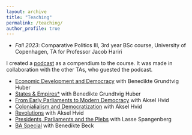 ```yaml
---
layout: archive
title: "Teaching"
permalink: /teaching/
author_profile: true
---
```


* *Fall 2023*: Comparative Politics III, 3rd year BSc course, University of Copenhagen, TA for Professor Jacob Hariri

I created a [podcast](http://medandreord.dk/maos-nye-podcast-det-akademiske-kvarter/) as a compendium to the course. It was made in collaboration with the other TAs, who guested the podcast.
* [Economic Development and Democracy](https://podcasts.apple.com/dk/podcast/%C3%B8konomisk-udvikling-demokrati/id1644873072?i=1000579321369) with Benedikte Grundtvig Huber
* [States & Empires*](https://podcasts.apple.com/dk/podcast/stater-imperier/id1644873072?i=1000579371705) with Benedikte Grundtvig Huber
* [From Early Parliaments to Modern Democracy](https://podcasts.apple.com/dk/podcast/fra-tidlige-parlamenter-til-moderne-demokratier/id1644873072?i=1000580560652) with Aksel Hvid
* [Colonialialism and Democratization](https://podcasts.apple.com/dk/podcast/koloniseringens-indflydelse-p%C3%A5-demokratisk-udvikling/id1644873072?i=1000581283897) with Aksel Hvid
* [Revolutions](https://podcasts.apple.com/dk/podcast/revolutioner/id1644873072?i=1000584411254) with Aksel Hvid
* [Presidents, Parliaments and the Plebs](https://podcasts.apple.com/dk/podcast/pr%C3%A6sidenter-parlamenter-og-p%C3%B8blen/id1644873072?i=1000586876727) with Lasse Spangenberg
* [BA Special](https://podcasts.apple.com/dk/podcast/ba-special/id1644873072?i=1000590080116) with Benedikte Beck
